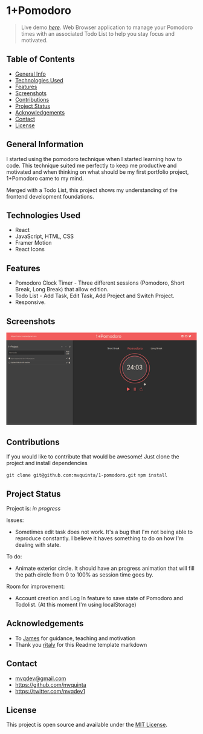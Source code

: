 # 1+Pomodoro
> Live demo [_here_](https://onemorepomodoro.netlify.app/).
> Web Browser application to manage your Pomodoro times with an associated Todo List to help you stay focus and motivated.

## Table of Contents
* [General Info](#general-information)
* [Technologies Used](#technologies-used)
* [Features](#features)
* [Screenshots](#screenshots)
* [Contributions](#contributions)
* [Project Status](#project-status)
* [Acknowledgements](#acknowledgements)
* [Contact](#contact)
* [License](#license)

## General Information
I started using the pomodoro technique when I started learning how to code. This technique suited me perfectly to keep me productive and motivated and when thinking on what should be my first portfolio project, 1+Pomodoro came to my mind. 

Merged with a Todo List, this project shows my understanding of the frontend development foundations. 

## Technologies Used
- React
- JavaScript, HTML, CSS
- Framer Motion
- React Icons


## Features
- Pomodoro Clock Timer - Three different sessions (Pomodoro, Short Break, Long Break) that allow edition.
- Todo List - Add Task, Edit Task, Add Project and Switch Project.
- Responsive.


## Screenshots
![Example screenshot](./img/onemorepomodoroScreenshot.png)


## Contributions
If you would like to contribute that would be awesome!
Just clone the project and install dependencies

`git clone git@github.com:mvquinta/1-pomodoro.git`
`npm install`


## Project Status
Project is: _in progress_ 

Issues:
- Sometimes edit task does not work. It's a bug that I'm not being able to reproduce constantly. I believe it haves something to do on how I'm dealing with state.

To do:
- Animate exterior circle. It should have an progress animation that will fill the path circle from 0 to 100% as session time goes by.

Room for improvement:
- Account creation and Log In feature to save state of Pomodoro and Todolist. (At this moment I'm using localStorage)


## Acknowledgements
- To [James](https://github.com/jrobind) for guidance, teaching and motivation
- Thank you [ritaly](https://github.com/ritaly) for this Readme template markdown

## Contact
- mvqdev@gmail.com
- https://github.com/mvquinta
- https://twitter.com/mvqdev1


## License
This project is open source and available under the [MIT License](https://github.com/mvquinta/1-pomodoro/blob/main/LICENSE.md).

